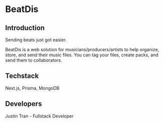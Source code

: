 # BeatDis

## Introduction

Sending beats just got easier.

BeatDis is a web solution for musicians/producers/artists to help organize, store, and send their music files. You can tag your files, create packs, and send them to collaborators. 

## Techstack

Next.js, Prisma, MongoDB

## Developers

Justin Tran - Fullstack Developer



